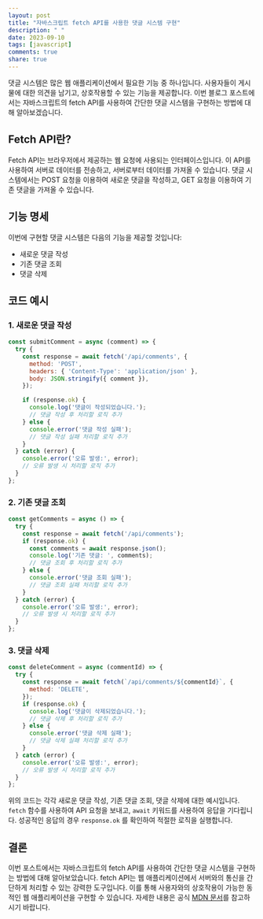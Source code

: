 ```yaml
---
layout: post
title: "자바스크립트 fetch API를 사용한 댓글 시스템 구현"
description: " "
date: 2023-09-10
tags: [javascript]
comments: true
share: true
---
```


댓글 시스템은 많은 웹 애플리케이션에서 필요한 기능 중 하나입니다. 사용자들이 게시물에 대한 의견을 남기고, 상호작용할 수 있는 기능을 제공합니다. 이번 블로그 포스트에서는 자바스크립트의 fetch API를 사용하여 간단한 댓글 시스템을 구현하는 방법에 대해 알아보겠습니다.

## Fetch API란?

Fetch API는 브라우저에서 제공하는 웹 요청에 사용되는 인터페이스입니다. 이 API를 사용하여 서버로 데이터를 전송하고, 서버로부터 데이터를 가져올 수 있습니다. 댓글 시스템에서는 POST 요청을 이용하여 새로운 댓글을 작성하고, GET 요청을 이용하여 기존 댓글을 가져올 수 있습니다.

## 기능 명세

이번에 구현할 댓글 시스템은 다음의 기능을 제공할 것입니다:

- 새로운 댓글 작성
- 기존 댓글 조회
- 댓글 삭제

## 코드 예시

### 1. 새로운 댓글 작성

```javascript
const submitComment = async (comment) => {
  try {
    const response = await fetch('/api/comments', {
      method: 'POST',
      headers: { 'Content-Type': 'application/json' },
      body: JSON.stringify({ comment }),
    });

    if (response.ok) {
      console.log('댓글이 작성되었습니다.');
      // 댓글 작성 후 처리할 로직 추가
    } else {
      console.error('댓글 작성 실패');
      // 댓글 작성 실패 처리할 로직 추가
    }
  } catch (error) {
    console.error('오류 발생:', error);
    // 오류 발생 시 처리할 로직 추가
  }
};
```

### 2. 기존 댓글 조회

```javascript
const getComments = async () => {
  try {
    const response = await fetch('/api/comments');
    if (response.ok) {
      const comments = await response.json();
      console.log('기존 댓글: ', comments);
      // 댓글 조회 후 처리할 로직 추가
    } else {
      console.error('댓글 조회 실패');
      // 댓글 조회 실패 처리할 로직 추가
    }
  } catch (error) {
    console.error('오류 발생:', error);
    // 오류 발생 시 처리할 로직 추가
  }
};
```

### 3. 댓글 삭제

```javascript
const deleteComment = async (commentId) => {
  try {
    const response = await fetch(`/api/comments/${commentId}`, {
      method: 'DELETE',
    });
    if (response.ok) {
      console.log('댓글이 삭제되었습니다.');
      // 댓글 삭제 후 처리할 로직 추가
    } else {
      console.error('댓글 삭제 실패');
      // 댓글 삭제 실패 처리할 로직 추가
    }
  } catch (error) {
    console.error('오류 발생:', error);
    // 오류 발생 시 처리할 로직 추가
  }
};
```

위의 코드는 각각 새로운 댓글 작성, 기존 댓글 조회, 댓글 삭제에 대한 예시입니다. `fetch` 함수를 사용하여 API 요청을 보내고, `await` 키워드를 사용하여 응답을 기다립니다. 성공적인 응답의 경우 `response.ok` 를 확인하여 적절한 로직을 실행합니다.

## 결론

이번 포스트에서는 자바스크립트의 fetch API를 사용하여 간단한 댓글 시스템을 구현하는 방법에 대해 알아보았습니다. fetch API는 웹 애플리케이션에서 서버와의 통신을 간단하게 처리할 수 있는 강력한 도구입니다. 이를 통해 사용자와의 상호작용이 가능한 동적인 웹 애플리케이션을 구현할 수 있습니다. 자세한 내용은 공식 [MDN 문서](https://developer.mozilla.org/en-US/docs/Web/API/Fetch_API)를 참고하시기 바랍니다.